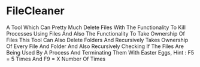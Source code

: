 # FileCleaner
A Tool Which Can Pretty Much Delete Files With The Functionality To Kill Processes Using Files And Also The Functionality To Take Ownership 
Of Files
This Tool Can Also Delete Folders And Recursively Takes Ownership Of Every File And Folder And Also Recursively Checking If The Files Are Being Used By A Process And Terminating Them
With Easter Eggs, Hint : F5 = 5 Times And F9 = X Number Of Times
